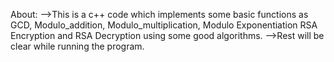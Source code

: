 

About:
-->This is a c++ code which implements some basic functions as GCD, Modulo_addition, Modulo_multiplication, Modulo Exponentiation
  RSA Encryption and RSA Decryption using some good algorithms.
-->Rest will be clear while running the program.
